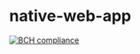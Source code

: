 # native-web-app

[![BCH compliance](https://bettercodehub.com/edge/badge/goforbroke1006/native-web-app?branch=master)](https://bettercodehub.com/)

